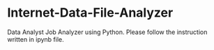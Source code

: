 # Internet-Data-File-Analyzer
Data Analyst Job Analyzer using Python. Please follow the instruction written in ipynb file.
